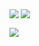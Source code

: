 
<img src="https://capsule-render.vercel.app/api?type=wave&color=F1e2e9&height=300&section=header&text=Ya_e_un%20&fontColor=714a59&fontSize=30" />


<img src="https://github-readme-stats.vercel.app/api?username=yaeun&show_icons=true&theme=date_night">


<a href="https://hits.seeyoufarm.com"><img src="https://hits.seeyoufarm.com/api/count/incr/badge.svg?url=https%3A%2F%2Fgithub.com%2Fyaeun&count_bg=%23D1ACC7&title_bg=%23D1ACC7&icon=github.svg&icon_color=%23E7E7E7&title=&edge_flat=true"/></a>
